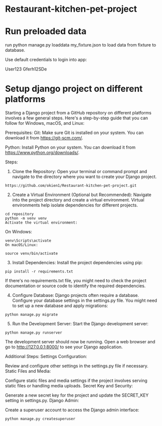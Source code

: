 # Restaurant-kitchen-pet-project
# Run preloaded data
 run python manage.py loaddata my_fixture.json to load data from fixture to database.
 
 Use default credentials to login into app:
 
 User123
 Gferh12SDe
# Setup django project on different platforms
Starting a Django project from a GitHub repository on different platforms involves a few general steps. Here's a step-by-step guide that you can follow for Windows, macOS, and Linux:


Prerequisites:
Git: Make sure Git is installed on your system. You can download it from https://git-scm.com/.

Python: Install Python on your system. You can download it from https://www.python.org/downloads/.

Steps:
1. Clone the Repository:
Open your terminal or command prompt and navigate to the directory where you want to create your Django project.


```
https://github.com/okien1/Restaurant-kitchen-pet-project.git

```

2. Create a Virtual Environment (Optional but Recommended):
Navigate into the project directory and create a virtual environment. Virtual environments help isolate dependencies for different projects.

```
cd repository
python -m venv venv
Activate the virtual environment:
```
On Windows:
```
venv\Scripts\activate
On macOS/Linux:
```
```
source venv/bin/activate
```
3. Install Dependencies:
Install the project dependencies using pip:

```
pip install -r requirements.txt
```
If there's no requirements.txt file, you might need to check the project documentation or source code to identify the required dependencies.


4. Configure Database:
Django projects often require a database. Configure your database settings in the settings.py file. You might need to set up a new database and apply migrations:

```
python manage.py migrate
```
5. Run the Development Server:
Start the Django development server:

```
python manage.py runserver
```
The development server should now be running. Open a web browser and go to http://127.0.0.1:8000/ to see your Django application.

Additional Steps:
Settings Configuration:

Review and configure other settings in the settings.py file if necessary.
Static Files and Media:

Configure static files and media settings if the project involves serving static files or handling media uploads.
Secret Key and Security:

Generate a new secret key for the project and update the SECRET_KEY setting in settings.py.
Django Admin:

Create a superuser account to access the Django admin interface:

```
python manage.py createsuperuser
```
